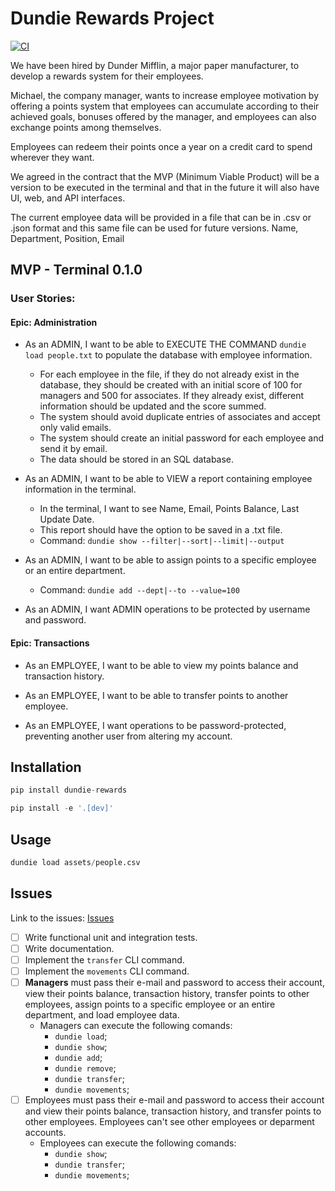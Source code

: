 # Dundie Rewards Project

[![CI](https://github.com/BrunoChiconato/dundie-rewards/actions/workflows/main.yml/badge.svg)](https://github.com/BrunoChiconato/dundie-rewards/actions/workflows/main.yml)

We have been hired by Dunder Mifflin, a major paper manufacturer, to develop a rewards system for their employees.

Michael, the company manager, wants to increase employee motivation by offering a points system that employees can accumulate according to their achieved goals, bonuses offered by the manager, and employees can also exchange points among themselves.

Employees can redeem their points once a year on a credit card to spend wherever they want.

We agreed in the contract that the MVP (Minimum Viable Product) will be a version to be executed in the terminal and that in the future it will also have UI, web, and API interfaces.

The current employee data will be provided in a file that can be in .csv or .json format and this same file can be used for future versions. Name, Department, Position, Email

## MVP - Terminal 0.1.0

### User Stories:

#### Epic: Administration

- As an ADMIN, I want to be able to EXECUTE THE COMMAND `dundie load people.txt` to populate the database with employee information.
    - For each employee in the file, if they do not already exist in the database, they should be created with an initial score of 100 for managers and 500 for associates. If they already exist, different information should be updated and the score summed.
    - The system should avoid duplicate entries of associates and accept only valid emails.
    - The system should create an initial password for each employee and send it by email.
    - The data should be stored in an SQL database.

- As an ADMIN, I want to be able to VIEW a report containing employee information in the terminal.
    - In the terminal, I want to see Name, Email, Points Balance, Last Update Date.
    - This report should have the option to be saved in a .txt file.
    - Command: `dundie show --filter|--sort|--limit|--output`

- As an ADMIN, I want to be able to assign points to a specific employee or an entire department.
    - Command: `dundie add --dept|--to --value=100`

- As an ADMIN, I want ADMIN operations to be protected by username and password.

#### Epic: Transactions

- As an EMPLOYEE, I want to be able to view my points balance and transaction history.

- As an EMPLOYEE, I want to be able to transfer points to another employee.

- As an EMPLOYEE, I want operations to be password-protected, preventing another user from altering my account.

## Installation

```py
pip install dundie-rewards
```

```py
pip install -e '.[dev]'
```

## Usage

```py
dundie load assets/people.csv
```

## Issues

Link to the issues: [Issues](https://github.com/rochacbruno/dundie-rewards/milestone/4)

- [ ] Write functional unit and integration tests.
- [ ] Write documentation.
- [ ] Implement the `transfer` CLI command.
- [ ] Implement the `movements` CLI command.
- [ ] **Managers** must pass their e-mail and password to access their account, view their points balance, transaction history, transfer points to other employees, assign points to a specific employee or an entire department, and load employee data.
    - Managers can execute the following comands:
        - `dundie load`;
        - `dundie show`;
        - `dundie add`;
        - `dundie remove`;
        - `dundie transfer`;
        - `dundie movements`;
- [ ] Employees must pass their e-mail and password to access their account and view their points balance, transaction history, and transfer points to other employees. Employees can't see other employees or deparment accounts.
    - Employees can execute the following comands:
        - `dundie show`;
        - `dundie transfer`;
        - `dundie movements`;
